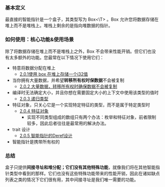 ### 基本定义
最直接的智能指针是一个盒子，其类型写为 Box<\T> 。Box 允许您将数据存储在堆上而不是堆栈上。堆栈上剩余的是指向堆数据的指针。
### 如何使用：核心功能&使用场景
除了将数据存储在堆上而不是堆栈上之外，Box 不会带来性能开销。但它们也没有太多额外的功能。您最常在以下情况下使用它们：
- 特意将数据分配在堆上
	- [2.0.1使用 box 在堆上存储一个i32值](2.0.1使用%20box%20在堆上存储一个i32值.md)
- 当你拥有大量数据，并希望**转移所有权时保数据**不会被复制
	- [2.0.2 大量数据，转移所有权时确保数据不会被复制](2.0.2%20大量数据，转移所有权时确保数据不会被复制.md)
- 编译时无法确定大小，并且你想在需要固定大小的上下文中使用该类型的值时
	- [2.0.3 递归类型](2.0.3%20递归类型.md)
- 特征对象，只关心它是一个实现特定特征的类型，而不是属于特定类型时
	- [2.0.4 特征对象](2.0.4%20特征对象.md)
		- 实现不同类型组成的数组只有两个办法：枚举和特征对象，前者限制较多，因此后者往往是最常用的解决办法。
- trait 设计
	- [2.0.5 智能指针的Deref设计](2.0.5%20智能指针的Deref设计.md)
- 智能指针是携带所有权的
### 总结
盒子只提供**间接寻址和堆分配；它们没有其他特殊功能**，就像我们将在其他智能指针类型中看到的那样。它们也没有这些特殊功能带来的性能开销，因此在诸如缺点列表之类的情况下它们很有用，其中间接寻址是我们唯一需要的功能。

